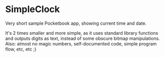 SimpleClock
===========

Very short sample Pocketbook app, showing current time and date.

It's 2 times smaller and more simple, as it uses standard library functions
and outputs digits as text, instead of some obscure bitmap manipulations.
Also: almost no magic numbers, self-documented code, simple program flow, etc, etc ;)
